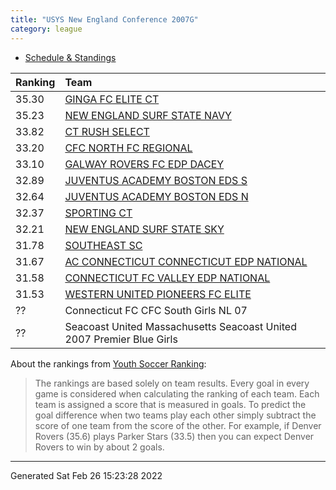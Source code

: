 ```yaml
---
title: "USYS New England Conference 2007G"
category: league
---
```



* [Schedule & Standings](https://system.gotsport.com/org_event/events/13181/schedules?team=535062)

| Ranking | Team                                                                                               |
|:--------|:---------------------------------------------------------------------------------------------------|
| 35.30   | [GINGA FC ELITE CT](https://youthsoccerrankings.us/team.html?teamId=3798832)                       |
| 35.23   | [NEW ENGLAND SURF STATE NAVY](https://youthsoccerrankings.us/team.html?teamId=3801240)             |
| 33.82   | [CT RUSH SELECT](https://youthsoccerrankings.us/team.html?teamId=3800790)                          |
| 33.20   | [CFC NORTH FC REGIONAL](https://youthsoccerrankings.us/team.html?teamId=3591086)                   |
| 33.10   | [GALWAY ROVERS FC EDP DACEY](https://youthsoccerrankings.us/team.html?teamId=3816659)              |
| 32.89   | [JUVENTUS ACADEMY BOSTON EDS S](https://youthsoccerrankings.us/team.html?teamId=3817483)           |
| 32.64   | [JUVENTUS ACADEMY BOSTON EDS N](https://youthsoccerrankings.us/team.html?teamId=3798603)           |
| 32.37   | [SPORTING CT](https://youthsoccerrankings.us/team.html?teamId=2247438)                             |
| 32.21   | [NEW ENGLAND SURF STATE SKY](https://youthsoccerrankings.us/team.html?teamId=3605130)              |
| 31.78   | [SOUTHEAST SC](https://youthsoccerrankings.us/team.html?teamId=1854067)                            |
| 31.67   | [AC CONNECTICUT CONNECTICUT EDP NATIONAL](https://youthsoccerrankings.us/team.html?teamId=3589148) |
| 31.58   | [CONNECTICUT FC VALLEY EDP NATIONAL](https://youthsoccerrankings.us/team.html?teamId=2324078)      |
| 31.53   | [WESTERN UNITED PIONEERS FC ELITE](https://youthsoccerrankings.us/team.html?teamId=3815962)        |
| ??      | Connecticut FC CFC South Girls NL 07                                                               |
| ??      | Seacoast United Massachusetts Seacoast United 2007 Premier Blue Girls                              |

About the rankings from [Youth Soccer Ranking](https://youthsoccerrankings.us):

>  The rankings are based solely on team results. Every goal in every game is considered when calculating the ranking of each team. Each team is assigned a score that is measured in goals. To predict the goal difference when two teams play each other simply subtract the score of one team from the score of the other. For example, if Denver Rovers (35.6) plays Parker Stars (33.5) then you can expect Denver Rovers to win by about 2 goals.


***
Generated Sat Feb 26 15:23:28 2022
